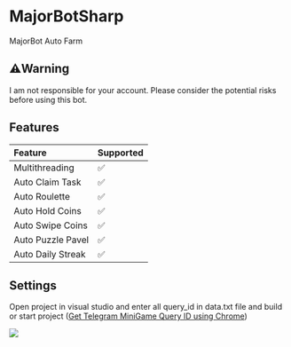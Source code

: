 # MajorBotSharp
MajorBot Auto Farm

## ⚠️Warning
I am not responsible for your account. Please consider the potential risks before using this bot.

## Features
| Feature                   | Supported |
| :------------------------ | :-------- |
| Multithreading            | ✅        |
| Auto Claim Task           | ✅        |
| Auto Roulette             | ✅        |
| Auto Hold Coins           | ✅        |
| Auto Swipe Coins          | ✅        |
| Auto Puzzle Pavel         | ✅        |
| Auto Daily Streak         | ✅        |

## Settings
Open project in visual studio and enter all query_id in data.txt file and build or start project ([Get Telegram MiniGame Query ID using Chrome](https://youtu.be/r0Ulqev-9M4))

![](http://visit.parselecom.com/Api/Visit/28/6C3B2A)
